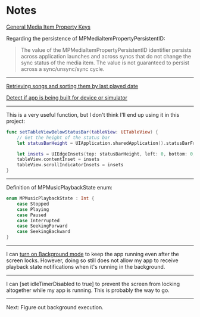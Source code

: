# Notes

[General Media Item Property Keys](https://developer.apple.com/library/prerelease/ios/documentation/MediaPlayer/Reference/MPMediaItem_ClassReference/index.html#//apple_ref/doc/constant_group/General_Media_Item_Property_Keys)

Regarding the persistence of MPMediaItemPropertyPersistentID:

> The value of the MPMediaItemPropertyPersistentID identifier persists across application launches and across syncs that do not change the sync status of the media item. The value is not guaranteed to persist across a sync/unsync/sync cycle.

---

[Retrieving songs and sorting them by last played date](http://stackoverflow.com/questions/14651641/retreive-list-of-songs-ordered-by-last-play-time-in-ios)

[Detect if app is being built for device or simulator](http://stackoverflow.com/questions/24869481/detect-if-app-is-being-built-for-device-or-simulator-in-swift)

---

This is a very useful function, but I don't think I'll end up using it in this project:

```swift
func setTableViewBelowStatusBar(tableView: UITableView) {
    // Get the height of the status bar
    let statusBarHeight = UIApplication.sharedApplication().statusBarFrame.height

    let insets = UIEdgeInsets(top: statusBarHeight, left: 0, bottom: 0, right: 0)
    tableView.contentInset = insets
    tableView.scrollIndicatorInsets = insets
}
```

---

Definition of MPMusicPlaybackState enum:

```swift
enum MPMusicPlaybackState : Int {
    case Stopped
    case Playing
    case Paused
    case Interrupted
    case SeekingForward
    case SeekingBackward
}
```

---

I can [turn on Background mode](https://developer.apple.com/library/ios/documentation/iPhone/Conceptual/iPhoneOSProgrammingGuide/BackgroundExecution/BackgroundExecution.html#//apple_ref/doc/uid/TP40007072-CH4-SW23) to keep the app running even after the screen locks. However, doing so still does not allow my app to receive playback state notifications when it's running in the background.

---

I can [set idleTimerDisabled to true] to prevent the screen from locking altogether while my app is running. This is probably the way to go.

---

Next: Figure out background execution.
